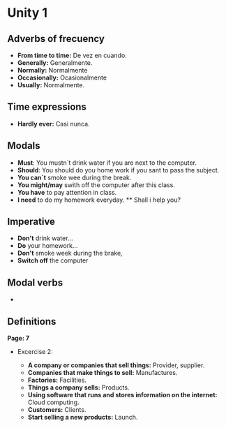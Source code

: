 Unity 1
=========


Adverbs of frecuency
-------------------------

 * **From time to time:** De vez en cuando.
 * **Generally:** Generalmente.
 * **Normally:** Normalmente
 * **Occasionally:** Ocasionalmente
 * **Usually:** Normalmente.

Time expressions
------------------

 * **Hardly ever:** Casi nunca.

Modals
----------

* **Must**: You mustn´t drink water if you are next to the computer.
* **Should**: You should do you home work if you sant to pass the subject.
* **You can`t** smoke wee during the break.
* **You might/may** swith off the computer after this class.
* **You have** to pay attention in class.
* **I need** to do my homework everyday.
** Shall i help you?

Imperative
----------
* **Don't** drink water...
* **Do** your homework...
* **Don't** smoke week during the brake,
* **Switch off** the computer

Modal verbs
--------------

 *


Definitions
------------

**Page: 7**

* Excercise 2:

  * **A company or companies that sell things:** Provider, supplier.
  * **Companies that make things to sell:** Manufactures.
  * **Factories:** Facilities.
  * **Things a company sells:** Products.
  * **Using software that runs and stores information on the internet:** Cloud computing.
  * **Customers:** Clients.
  * **Start selling a new products:** Launch.

